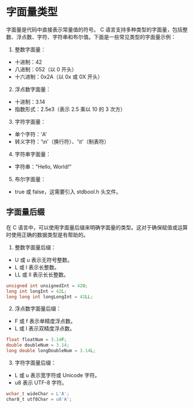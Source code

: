 # 字面量类型

字面量是代码中直接表示常量值的符号。
C 语言支持多种类型的字面量，包括整数、浮点数、字符、字符串和布尔值。下面是一些常见类型的字面量示例：

1. 整数字面量：
  * 十进制：42
  * 八进制：052（以 0 开头）
  * 十六进制：0x2A（以 0x 或 0X 开头）
2. 浮点数字面量：
  * 十进制：3.14
  * 指数形式：2.5e3（表示 2.5 乘以 10 的 3 次方）
3. 字符字面量：
  * 单个字符：'A'
  * 转义字符：'\n'（换行符）、'\t'（制表符）
4. 字符串字面量：
  * 字符串："Hello, World!"
5. 布尔字面量：
  * true 或 false，这需要引入 stdbool.h 头文件。

## 字面量后缀

在 C 语言中，可以使用字面量后缀来明确字面量的类型。这对于确保赋值或运算时使用正确的数据类型是有帮助的。

1. 整数字面量后缀：
  * U 或 u 表示无符号整数。
  * L 或 l 表示长整数。
  * LL 或 ll 表示长长整数。

```c
unsigned int unsignedInt = 42U;
long int longInt = 42L;
long long int longLongInt = 42LL;
```

2. 浮点数字面量后缀：
  * F 或 f 表示单精度浮点数。
  * L 或 l 表示双精度浮点数。

```c
float floatNum = 3.14F;
double doubleNum = 3.14;
long double longDoubleNum = 3.14L;
```

3. 字符字面量后缀：
  * L 或 u 表示宽字符或 Unicode 字符。
  * u8 表示 UTF-8 字符。

```c
wchar_t wideChar = L'A';
char8_t utf8Char = u8'A';
```